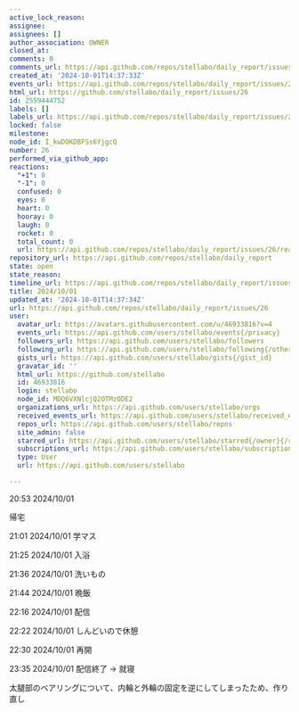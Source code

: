 ```yaml
---
active_lock_reason: 
assignee: 
assignees: []
author_association: OWNER
closed_at: 
comments: 0
comments_url: https://api.github.com/repos/stellabo/daily_report/issues/26/comments
created_at: '2024-10-01T14:37:33Z'
events_url: https://api.github.com/repos/stellabo/daily_report/issues/26/events
html_url: https://github.com/stellabo/daily_report/issues/26
id: 2559444752
labels: []
labels_url: https://api.github.com/repos/stellabo/daily_report/issues/26/labels{/name}
locked: false
milestone: 
node_id: I_kwDOKDBFSs6YjgcQ
number: 26
performed_via_github_app: 
reactions:
  "+1": 0
  "-1": 0
  confused: 0
  eyes: 0
  heart: 0
  hooray: 0
  laugh: 0
  rocket: 0
  total_count: 0
  url: https://api.github.com/repos/stellabo/daily_report/issues/26/reactions
repository_url: https://api.github.com/repos/stellabo/daily_report
state: open
state_reason: 
timeline_url: https://api.github.com/repos/stellabo/daily_report/issues/26/timeline
title: 2024/10/01
updated_at: '2024-10-01T14:37:34Z'
url: https://api.github.com/repos/stellabo/daily_report/issues/26
user:
  avatar_url: https://avatars.githubusercontent.com/u/46933816?v=4
  events_url: https://api.github.com/users/stellabo/events{/privacy}
  followers_url: https://api.github.com/users/stellabo/followers
  following_url: https://api.github.com/users/stellabo/following{/other_user}
  gists_url: https://api.github.com/users/stellabo/gists{/gist_id}
  gravatar_id: ''
  html_url: https://github.com/stellabo
  id: 46933816
  login: stellabo
  node_id: MDQ6VXNlcjQ2OTMzODE2
  organizations_url: https://api.github.com/users/stellabo/orgs
  received_events_url: https://api.github.com/users/stellabo/received_events
  repos_url: https://api.github.com/users/stellabo/repos
  site_admin: false
  starred_url: https://api.github.com/users/stellabo/starred{/owner}{/repo}
  subscriptions_url: https://api.github.com/users/stellabo/subscriptions
  type: User
  url: https://api.github.com/users/stellabo

---
```

20:53 2024/10/01

帰宅

21:01 2024/10/01
学マス

21:25 2024/10/01
入浴

21:36 2024/10/01
洗いもの

21:44 2024/10/01
晩飯

22:16 2024/10/01
配信

22:22 2024/10/01
しんどいので休憩

22:30 2024/10/01
再開

23:35 2024/10/01
配信終了
→
就寝

太腿部のベアリングについて、内輪と外輪の固定を逆にしてしまったため、作り直し